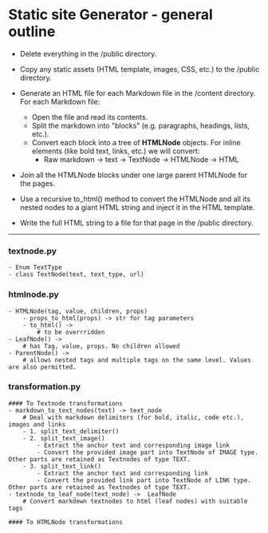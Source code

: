 # Static site Generator - general outline

- Delete everything in the /public directory.

- Copy any static assets (HTML template, images, CSS, etc.) to the /public directory.

- Generate an HTML file for each Markdown file in the /content directory. For each Markdown file:
    - Open the file and read its contents.
    - Split the markdown into "blocks" (e.g. paragraphs, headings, lists, etc.).
    - Convert each block into a tree of **HTMLNode** objects. For inline elements (like bold text, links, etc.) we will convert:
        - Raw markdown -> text -> TextNode -> HTMLNode -> HTML

- Join all the HTMLNode blocks under one large parent HTMLNode for the pages.

- Use a recursive to_html() method to convert the HTMLNode and all its nested nodes to a giant HTML string and inject it in the HTML template.

- Write the full HTML string to a file for that page in the /public directory.

- -------
### textnode.py
    - Enum TextType
    - class TextNode(text, text_type, url)

### htmlnode.py
    - HTMLNode(tag, value, children, props)
        - props_to_html(props) -> str for tag parameters
        - to_html() -> 
            # to be overrridden
    - LeafNode() -> 
        # has Tag, value, props. No children allowed
    - ParentNode() -> 
        # allows nested tags and multiple tags on the same level. Values are also permitted.

### transformation.py
    #### To Textnode transformations
    - markdown_to_text_nodes(text) -> text_node 
        # Deal with markdown delimiters (for bold, italic, code etc.), images and links
        - 1. split_text_delimiter()
        - 2. split_text_image()
            - Extract the anchor text and corresponding image link
            - Convert the provided image part into TextNode of IMAGE type. Other parts are retained as Textnodes of type TEXT.
        - 3. split_text_link()
            - Extract the anchor text and corresponding link
            - Convert the provided link part into TextNode of LINK type. Other parts are retained as Textnodes of type TEXT.
    - textnode_to_leaf_node(text_node) ->  LeafNode 
        # Convert markdown textnodes to html (leaf nodes) with suitable tags

    #### To HTMLNode transformations
